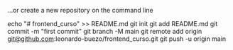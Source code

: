 …or create a new repository on the command line

echo "# frontend_curso" >> README.md
git init
git add README.md
git commit -m "first commit"
git branch -M main
git remote add origin git@github.com:leonardo-buezo/frontend_curso.git
git push -u origin main